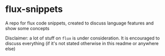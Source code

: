 # flux-snippets
A repo for flux code snippets, created to discuss language features and show some concepts

Disclaimer: a lot of stuff on `flux` is under consideration. 
It is encouraged to discuss everything (if it's not stated otherwise in this readme or anywhere else)